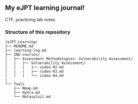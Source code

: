 ## My eJPT learning journal!
CTF, practicing lab notes

### Structure of this repository
```
/eJPT-Learning/
├── README.md                     
├── learning-log.md                      
├── INE-courses/  
│   ├── Assessment Methodologies: Vulnerability Assessment/
│   |   ├── Vulnerability Assessment/
|   |   |   ├── video-02.md
|   |   |   ├── video-03.md
|   |   |   └── video-04.md
|   
└── Tools
    ├── Nmap.md
    ├── Hydra.md
    └── Metasploit.md
```
